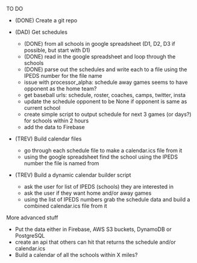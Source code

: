 TO DO

* (DONE) Create a git repo

* (DAD) Get schedules
  - (DONE) from all schools in google spreadsheet (D1, D2, D3 if possible, but start with D1)
  - (DONE) read in the google spreadsheet and loop through the schools
  - (DONE) parse out the schedules and write each to a file using the IPEDS number for the file name
  - issue with processor_alpha: schedule away games seems to have opponent as the home team?
  - get baseball urls: schedule, roster, coaches, camps, twitter, insta
  - update the schedule opponent to be None if opponent is same as current school
  - create simple script to output schedule for next 3 games (or days?) for schools within 2 hours
  - add the data to Firebase

* (TREV) Build calendar files
  - go through each schedule file to make a calendar.ics file from it
  - using the google spreadsheet find the school using the IPEDS number the file is named from

* (TREV) Build a dynamic calendar builder script
  - ask the user for list of IPEDS (schools) they are interested in
  - ask the user if they want home and/or away games
  - using the list of IPEDS numbers grab the schedule data and build a combined calendar.ics file from it

More advanced stuff
* Put the data either in Firebase, AWS S3 buckets, DynamoDB or PostgreSQL
* create an api that others can hit that returns the schedule and/or calendar.ics
* Build a calendar of all the schools within X miles?
